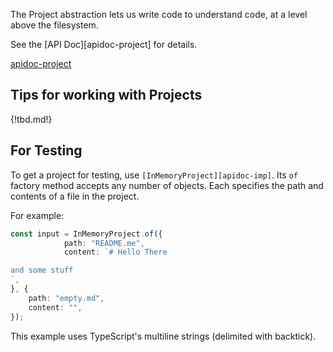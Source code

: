 The Project abstraction lets us write code to understand code, at a level above the filesystem.

See the [API Doc][apidoc-project] for details.

[apidoc-project](https://atomist.github.io/automation-client/interfaces/_lib_project_project_.project.html)

## Tips for working with Projects

{!tbd.md!}

## For Testing

To get a project for testing, use `[InMemoryProject][apidoc-imp]`. Its `of` factory method
accepts any number of objects. Each specifies the path and contents of a file in the project.

For example:

```typescript
const input = InMemoryProject.of({
            path: "README.me",
            content: `# Hello There

and some stuff
`,
}, { 
    path: "empty.md",
    content: "",
});
```

This example uses TypeScript's multiline strings (delimited with backtick).

[apidoc-imp]: https://atomist.github.io/automation-client/classes/_lib_project_mem_inmemoryproject_.inmemoryproject.html (API Doc for InMemoryProject)